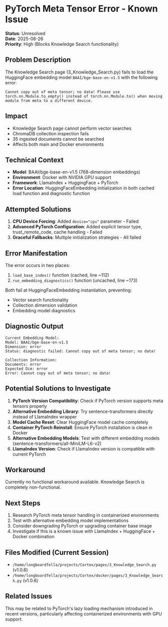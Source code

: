 # PyTorch Meta Tensor Error - Known Issue

**Status**: Unresolved  
**Date**: 2025-08-26  
**Priority**: High (Blocks Knowledge Search functionality)  

## Problem Description

The Knowledge Search page (3_Knowledge_Search.py) fails to load the HuggingFace embedding model `BAAI/bge-base-en-v1.5` with the following error:

```
Cannot copy out of meta tensor; no data! Please use torch.nn.Module.to_empty() instead of torch.nn.Module.to() when moving module from meta to a different device.
```

## Impact

- Knowledge Search page cannot perform vector searches
- ChromaDB collection inspection fails
- 35 ingested documents cannot be searched
- Affects both main and Docker environments

## Technical Context

- **Model**: BAAI/bge-base-en-v1.5 (768-dimension embeddings)
- **Environment**: Docker with NVIDIA GPU support
- **Framework**: LlamaIndex + HuggingFace + PyTorch
- **Error Location**: HuggingFaceEmbedding initialization in both cached load function and diagnostic function

## Attempted Solutions

1. **CPU Device Forcing**: Added `device="cpu"` parameter - Failed
2. **Advanced PyTorch Configuration**: Added explicit tensor type, trust_remote_code, cache handling - Failed
3. **Graceful Fallbacks**: Multiple initialization strategies - All failed

## Error Manifestation

The error occurs in two places:
1. `load_base_index()` function (cached, line ~112)
2. `run_embedding_diagnostics()` function (uncached, line ~173)

Both fail at HuggingFaceEmbedding instantiation, preventing:
- Vector search functionality
- Collection dimension validation
- Embedding model diagnostics

## Diagnostic Output

```
Current Embedding Model:
Model: BAAI/bge-base-en-v1.5
Dimension: error
Status: diagnostic failed: Cannot copy out of meta tensor; no data!

Collection Information:
Documents: error
Expected Dim: error
Error: Cannot copy out of meta tensor; no data!
```

## Potential Solutions to Investigate

1. **PyTorch Version Compatibility**: Check if PyTorch version supports meta tensors properly
2. **Alternative Embedding Library**: Try sentence-transformers directly instead of LlamaIndex wrapper
3. **Model Cache Reset**: Clear HuggingFace model cache completely
4. **Container PyTorch Reinstall**: Ensure PyTorch installation is clean in Docker
5. **Alternative Embedding Models**: Test with different embedding models (sentence-transformers/all-MiniLM-L6-v2)
6. **LlamaIndex Version**: Check if LlamaIndex version is compatible with current PyTorch

## Workaround

Currently no functional workaround available. Knowledge Search is completely non-functional.

## Next Steps

1. Research PyTorch meta tensor handling in containerized environments
2. Test with alternative embedding model implementations
3. Consider downgrading PyTorch or upgrading container base image
4. Investigate if this is a known issue with LlamaIndex + HuggingFace + Docker combination

## Files Modified (Current Session)

- `/home/longboardfella/projects/Cortex/pages/3_Knowledge_Search.py` (v1.0.6)
- `/home/longboardfella/projects/Cortex/docker/pages/3_Knowledge_Search.py` (v1.0.6)

## Related Issues

This may be related to PyTorch's lazy loading mechanism introduced in recent versions, particularly affecting containerized environments with GPU support.